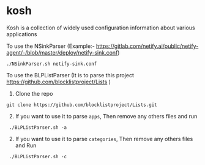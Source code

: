 # kosh

Kosh is a collection of widely used configuration information about various applications


To use the NSinkParser (Example:- https://gitlab.com/netify.ai/public/netify-agent/-/blob/master/deploy/netify-sink.conf)
```
./NSinkParser.sh netify-sink.conf
```
To use the BLPListParser (It is to parse this project https://github.com/blocklistproject/Lists )

1. Clone the repo
```
git clone https://github.com/blocklistproject/Lists.git
```
2. If you want to use it to parse `apps`, Then remove any others files and run
```
 ./BLPListParser.sh -a
``` 
2. If you want to use it to parse `categories`, Then remove any others files and Run
```
 ./BLPListParser.sh -c
```